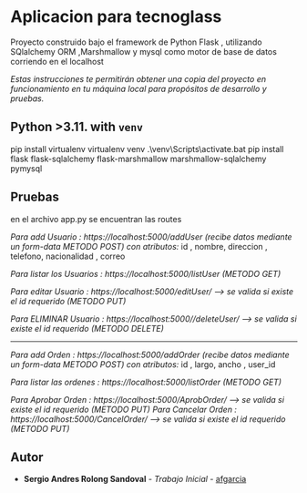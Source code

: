 # Aplicacion para tecnoglass

Proyecto construido bajo el framework de Python Flask , utilizando SQlalchemy ORM ,Marshmallow y mysql como motor de base de datos corriendo en el localhost


_Estas instrucciones te permitirán obtener una copia del proyecto en funcionamiento en tu máquina local para propósitos de desarrollo y pruebas._


Python >3.11. with `venv`
---------------------------------------
pip install virtualenv
virtualenv venv
.\venv\Scripts\activate.bat
pip install flask flask-sqlalchemy flask-marshmallow marshmallow-sqlalchemy pymysql

## Pruebas

en el archivo app.py se encuentran las routes 

_Para add Usuario : https://localhost:5000/addUser  (recibe datos mediante un form-data METODO POST) con atributos:_
id , nombre, direccion , telefono, nacionalidad , correo

_Para listar los Usuarios : https://localhost:5000/listUser  (METODO GET)_

_Para editar Usuario : https://localhost:5000/editUser/<id>  --> se valida si existe el id requerido (METODO PUT)_

_Para ELIMINAR Usuario : https://localhost:5000//deleteUser/<id>  --> se valida si existe el id requerido (METODO DELETE)_

-------------------------------------------------------------------------------------------------------------------------
_Para add Orden : https://localhost:5000/addOrder  (recibe datos mediante un form-data METODO POST) con atributos:_
id , largo, ancho , user_id

_Para listar las ordenes : https://localhost:5000/listOrder  (METODO GET)_

_Para Aprobar Orden : https://localhost:5000/AprobOrder/<id>  --> se valida si existe el id requerido (METODO PUT)_
_Para Cancelar Orden : https://localhost:5000/CancelOrder/<id>  --> se valida si existe el id requerido (METODO PUT)_





## Autor

* **Sergio Andres Rolong Sandoval** - *Trabajo Inicial* - [afgarcia](https://github.com/afgarcia)